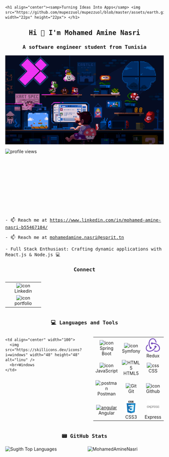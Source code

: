     <h1 align="center"><samp>Turning Ideas Into Apps</samp> <img src="https://github.com/mupezzuol/mupezzuol/blob/master/assets/earth.gif" width="22px" height="22px"> </h1>

<h2 align="center"><samp>Hi 👋 I'm  Mohamed Amine Nasri</samp></h2>
<h3 align="center"><samp>A software engineer student from Tunisia</samp> </h3>

<img align="center" alt="Coding" width="1000" src="https://raw.githubusercontent.com/sugith10/images/main/gif/mario-working.gif">

<p align="left"> <img src="https://camo.githubusercontent.com/47339d396fc52a1377cfe9157434514b0703ef491c966d0123d6393133a8fba7/68747470733a2f2f6b6f6d617265762e636f6d2f67687076632f3f757365726e616d653d6d6f68616d6564616d696e656e61737269266c6162656c3d50726f66696c65253230766965777326636f6c6f723d306537356236267374796c653d666c6174" alt="profile views" /> </p>

<div style="margin-bottom: 200px;"></div>

<samp>- 📫 Reach me at https://www.linkedin.com/in/mohamed-amine-nasri-b55467184/</samp>

<samp>- 📫 Reach me at mohamedamine.nasri@esprit.tn</samp>

<samp>- Full Stack Enthusiast: Crafting dynamic applications with React.js & Node.js 💻</samp>






<h3 align="center"><samp>Connect</samp></h3>
<div style="display: flex; align-items: flex-start; align: center">
<table align="center">
  <tr>
   <td align="center" width="100">
        <img src="https://www.linkedin.com/in/mohamed-amine-nasri-b55467184/" alt="icon" width="45" height="45" />
      <br>Linkedin
    </td>
  </tr>
   <td align="center" width="100">
        <img src="https://react-3d-portfolio-beryl.vercel.app/" alt="icon" width="45" height="45" />
      <br>portfolio
    </td>
  </tr>
</table>
<br><br>
</div>


<h3 align="center"><samp>💻 Languages and Tools</samp></h3>
<div style="display: flex; align-items: flex-start; align: center">
<table align="center">
  <tr>
    <td align="center" width="100">
      <img src="https://encrypted-tbn0.gstatic.com/images?q=tbn:ANd9GcT8i4zPog-0j0JR_yZglxPhTPZXxN2iMTQ3Dw&s" alt="icon" width="45" height="45" />
      <br>Spring Boot
    </td>
    <td align="center" width="100">
        <img src="https://symfony.com/logos/symfony_black_03.svg" alt="icon" width="45" height="45" />
      <br>Symfony
    </td>
    <td align="center" width="100">
        <img src="https://raw.githubusercontent.com/devicons/devicon/master/icons/redux/redux-original.svg" alt="icon" width="45" height="45" />
      <br>Redux
    </td>
    <td align="center" width="100">
        <img src="https://seeklogo.com/images/T/tailwind-css-logo-5AD4175897-seeklogo.com.png" alt="icon" width="45" height="45" />
      <br>Tailwind Css
    </td>
    <td align="center" width="100">
        <img src="https://cdn4.iconfinder.com/data/icons/logos-and-brands/512/97_Docker_logo_logos-512.png" alt="icon" width="45" height="45" />
      <br>Docker
    </td>
    <td align="center" width="100">
        <img src="https://upload.wikimedia.org/wikipedia/commons/thumb/e/e9/Jenkins_logo.svg/1200px-Jenkins_logo.svg.png" alt="icon" width="45" height="45" />
      <br>Jenkins 
    </td>
    <td align="center" width="100">
        <img src="https://upload.wikimedia.org/wikipedia/commons/thumb/4/4c/Typescript_logo_2020.svg/2048px-Typescript_logo_2020.svg.png" alt="icon" width="45" height="45" />
      <br>Typescript  
    </td>
  </tr>
  <tr>
    <td align="center" width="100">
      <img src="https://techstack-generator.vercel.app/js-icon.svg" alt="icon" width="65" height="65" />
      <br>JavaScript
    </td>
    <td align="center" width="100">
      <img src="https://skillicons.dev/icons?i=html" width="48" height="48" alt="HTML5" />
      <br>HTML5
    </td>
    <td align="center" width="100">
      <img src="https://skillicons.dev/icons?i=css" width="48" height="48" alt="css" />
      <br>CSS
    </td>
    <td align="center" width="100">
      <img src="https://skillicons.dev/icons?i=bootstrap" width="48" height="48" alt="bootstrap" />
      <br>Bootstrap
    </td>
    <td align="center" width="100">
      <img src="https://skillicons.dev/icons?i=nodejs" width="48" height="48" alt="Nodejs" />
      <br>Nodejs
    </td>
    <td align="center" width="100">
      <img src="https://skillicons.dev/icons?i=mongodb" width="48" height="48" alt="MongoDB" />
      <br>MongoDB
    </td>
    <td align="center" width="100">
      <img src="https://skillicons.dev/icons?i=mysql" width="48" height="48" alt="mysql" />
      <br>My SQL
    </td>
  </tr>
  <tr>
    <td align="center" width="100">
      <img src="https://skillicons.dev/icons?i=postman" width="48" height="48" alt="postman" />
      <br>Postman
    </td>
    <td align="center" width="100"> 
      <img src="https://user-images.githubusercontent.com/25181517/192108372-f71d70ac-7ae6-4c0d-8395-51d8870c2ef0.png" width="48" height="48" alt="Git" />
      <br>Git
    </td>
    <td align="center" width="100">
      <img src="https://skillicons.dev/icons?i=github" alt="icon" width="45" height="45" />
      <br>Github
    </td>
    <td align="center" width="100">
      <img src="https://skillicons.dev/icons?i=androidstudio" width="48" height="48" alt="android studio" />
      <br>Android Studio
    </td>
    <td align="center" width="100">
      <img src="https://skillicons.dev/icons?i=vscode" width="48" height="48" alt="VsCode" />
      <br>VsCode
    </td>
    <td align="center" width="100">
      <img src="https://raw.githubusercontent.com/devicons/devicon/master/icons/linux/linux-original.svg" width="48" height="48" alt="linu" />
      <br>Linux
    </td>

    <td align="center" width="100">
      <img src="https://skillicons.dev/icons?i=windows" width="48" height="48" alt="linu" />
      <br>Windows
    </td>          
  </tr>
  <tr>
    <td align="center" width="100">
      <a href="https://angular.io" target="_blank" rel="noreferrer"> 
        <img src="https://angular.io/assets/images/logos/angular/angular.svg" alt="angular" width="40" height="40"/> 
      </a> 
      <br>Angular
    </td>
    <td align="center" width="100">
      <a href="https://www.w3schools.com/css/" target="_blank" rel="noreferrer"> 
        <img src="https://raw.githubusercontent.com/devicons/devicon/master/icons/css3/css3-original-wordmark.svg" alt="css3" width="40" height="40"/> 
      </a>
      <br>CSS3
    </td>
    <td align="center" width="100">
      <a href="https://expressjs.com" target="_blank" rel="noreferrer"> 
        <img src="https://raw.githubusercontent.com/devicons/devicon/master/icons/express/express-original-wordmark.svg" alt="express" width="40" height="40"/> 
      </a> 
      <br>Express
    </td>
    <td align="center" width="100">
      <a href="https://www.figma.com/" target="_blank" rel="noreferrer"> 
        <img src="https://www.vectorlogo.zone/logos/figma/figma-icon.svg" alt="figma" width="40" height="40"/> 
      </a> 
      <br>Figma
    </td>
    <td align="center" width="100">
      <a href="https://www.w3.org/html/" target="_blank" rel="noreferrer"> 
        <img src="https://raw.githubusercontent.com/devicons/devicon/master/icons/html5/html5-original-wordmark.svg" alt="html5" width="40" height="40"/> 
      </a> 
      <br>HTML5
    </td>
    <td align="center" width="100">
      <a href="https://www.java.com" target="_blank" rel="noreferrer"> 
        <img src="https://raw.githubusercontent.com/devicons/devicon/master/icons/java/java-original.svg" alt="java" width="40" height="40"/> 
      </a> 
      <br>Java
    </td>
    <td align="center" width="100">
      <a href="https://developer.mozilla.org/en-US/docs/Web/JavaScript" target="_blank" rel="noreferrer"> 
        <img src="https://raw.githubusercontent.com/devicons/devicon/master/icons/javascript/javascript-original.svg" alt="javascript" width="40" height="40"/> 
      </a> 
      <br>JavaScript
    </td>
  </tr>
</table>
</div>


<h3 align="center"><samp>📟 GitHub Stats</samp></h3>
<div style="display: flex; justify-content: space-between; align-items: stretch;">
  <!-- Top Languages Stats -->
  <img src="https://github-readme-stats.vercel.app/api/top-langs?username=MohamedAmineNasri&show_icons=true&locale=en&layout=compact" alt="Sugith Top Languages" width="48%" height="200" style="object-fit: cover;"/>
  <!-- GitHub Info  -->
  <img src="https://github-readme-stats.vercel.app/api?username=MohamedAmineNasri&show_icons=true&locale=en" alt="MohamedAmineNasri" width="48%" height="300" style="object-fit: cover;"/>
</div>
